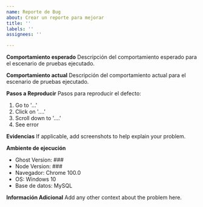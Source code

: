 ```yaml
---
name: Reporte de Bug
about: Crear un reporte para mejorar
title: ''
labels: ''
assignees: ''

---
```


**Comportamiento esperado**
Descripción del comportamiento esperado para el escenario de pruebas ejecutado.

**Comportamiento actual**
Descripción del comportamiento actual para el escenario de pruebas ejecutado.

**Pasos a Reproducir**
Pasos para reproducir el defecto:
1. Go to '...'
2. Click on '....'
3. Scroll down to '....'
4. See error

**Evidencias**
If applicable, add screenshots to help explain your problem.

**Ambiente de ejecución**
 - Ghost Version: ###
 - Node Version: ###
 - Navegador: Chrome 100.0
 - OS: Windows 10
 - Base de datos: MySQL

**Información Adicional**
Add any other context about the problem here.
